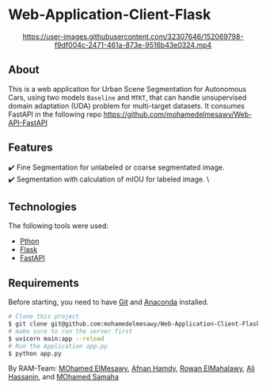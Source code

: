 
# Web-Application-Client-Flask

<div align="center" id="top"> 

https://user-images.githubusercontent.com/32307646/152069798-f9df004c-2471-461a-873e-9516b43e0324.mp4


</div>

## About ##
This is a web application for Urban Scene Segmentation for Autonomous Cars, using two models `Baseline` and `MTKT`, that can handle unsupervised domain adaptation (UDA) problem for multi-target datasets.
It consumes FastAPI in the following repo https://github.com/mohamedelmesawy/Web-API-FastAPI 

## Features ##
:heavy_check_mark: Fine Segmentation for unlabeled or coarse segmentated image. \
:heavy_check_mark: Segmentation with calculation of mIOU for labeled image. \

## Technologies ##
The following tools were used:
- [Pthon](https://www.python.org/)
- [Flask](https://flask.palletsprojects.com/)
- [FastAPI](https://fastapi.tiangolo.com/)

## Requirements ##
Before starting, you need to have [Git](https://git-scm.com) and [Anaconda](https://www.anaconda.com/) installed.
```bash
# Clone this project
$ git clone git@github.com:mohamedelmesawy/Web-Application-Client-Flask
# make sure to run the server first 
$ uvicorn main:app --reload
# Run the Application app.py
$ python app.py
```

By RAM-Team: <a href="https://github.com/mohamedelmesawy" target="_blank">MOhamed ElMesawy</a>, <a href="https://github.com/Afnaaan" target="_blank">Afnan Hamdy</a>, <a href="https://github.com/Rawan-97" target="_blank">Rowan ElMahalawy</a>, <a href="https://github.com/alihasanine" target="_blank">Ali Hassanin</a>, and <a href="https://github.com/MSamaha91" target="_blank">MOhamed Samaha</a>
&#xa0;

